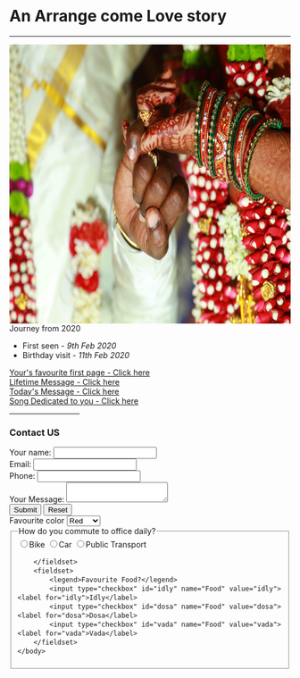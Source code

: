 <!DOCTYPE html>
<html>
    <header>
        <title>Ram HomePage</title>
    </header>
    <body>
        <h1>An Arrange come Love story</h1>
        <hr noshade="" color="Blue" size="3">
        <img src="IMG.jpg" alt="Picture" style="float:right;width: 750px;height: 500px;">
        <p>Journey from 2020</p>
        <ul>
            <li>First seen - <em>9th Feb 2020</em></li>
            <li>Birthday visit - <em>11th Feb 2020</em></li>
        </ul> 
        <a href="https://www.yoursaibaba.com/" target="_blank">Your's favourite first page - Click here</a><br>
        <a href="Page2.html">Lifetime Message - Click here</a><br>
        <a href="Page3.html">Today's Message - Click here</a><br>
        <a href="https://www.youtube.com/watch?v=DScFlfN9vDk" target="_blank">Song Dedicated to you - Click here</a>
        <!--
            <img src="IMG_4610.jpg" alt="Picture" 
        style="width: 750px;height: 500px;">
        --> 
        <hr align="left" width="25%" color="black">
        <h3>Contact US</h3>
        <form>
            <label for="Name">Your name:</label>
            <input id="Name" type="text" name="Name"><br>
            <label for="email">Email:</label>
            <input id="email" type="email" name="email"><br>
            <label for="Phone">Phone:</label>
            <input id="Phone" type="tel" name="Phone"><br>
            <label for="Message">Your Message:</label>
            <textarea id="Message" name="Message"></textarea><br>
            <input type="submit" name="">
            <input type="reset">
        </form>
        <label for="favcolor">Favourite color</label>
        <select id="favcolor" name="favcolor">
            <option value="colorRed">Red</option>
            <option value="colorBlue">Blue</option>
            <option valule="colorGreen">Green</option>
        </select>
        <fieldset>
            <legend>How do you commute to office daily?</legend>
            <input type="radio" id="bike" name="commute" value="bike"><label for="bike">Bike</label>
            <input type="radio" id="car" name="commute" value="car"><label for="car">Car</label>
            <input type="radio" id="Public" name="commute" value="public"><label for="public">Public Transport</label>

        </fieldset>
        <fieldset>
            <legend>Favourite Food?</legend>
            <input type="checkbox" id="idly" name="Food" value="idly"><label for="idly">Idly</label>
            <input type="checkbox" id="dosa" name="Food" value="dosa"><label for="dosa">Dosa</label>
            <input type="checkbox" id="vada" name="Food" value="vada"><label for="vada">Vada</label>
        </fieldset>
    </body>
</html>
